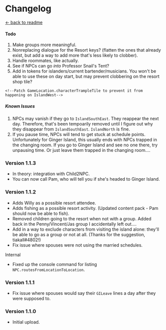 ﻿Changelog
===================

[← back to readme](../../README.md)

#### Todo

1. Make groups more meaningful.
2. Nonreplacing dialogue for the Resort keys? (flatten the ones that already exist, but add a way to add more that's less likely to clobber).
3. Handle roommates, like actually.
4. See if NPCs can go *into* Professor Snail's Tent?
5. Add in tokens for islanders/current bartender/musicians. You won't be able to use these on day start, but may prevent clobbering on the resort shop tile? <!-- does this matter when 1.6 will fix the issue for good?-->
<!-- Move this mod's scheduler earlier so I can add in CP tokens. (so OnDayStarted or before?). Sadly, this is not feasible because CustomNPCExclusions expects the island schedules to be generated *after* CP is done updating tokens, and I would need to move it *before*. Would be a compat nightmare. see: https://github.com/Esca-MMC/CustomNPCExclusions/blob/master/CustomNPCExclusions/HarmonyPatch_IslandVisit.cs -->
<!-- Finish the locations console command: https://docs.microsoft.com/en-us/windows/console/console-virtual-terminal-sequences to add bold -->
<!-- Write a function to get the villager's schedule for today, that takes into account that if a location replacement is needed, the villager's daySchedule.Value will be X_Replacement -->
<!-- More schedule debugging tools: get arbitrary schedule from X day? -->
<!-- Telephone: Lock behind a 10 heart event or something.-->
<!-- Figure out why Emily dances *in* the changing room? -->
<!-- IslandNorth and AntiSocial lines for George/Evelyn/Willy-->
<!-- ATTENTION: REMOVE THE #if DEBUG letting children go to the resort! -->
<!-- Get spouses into Island Farmhouse -->
    <!--Patch GameLocation.characterTrampleTile to prevent it from happening on IslandWest-->
<!-- GI Remainder schedules for Penny, George, Evelyn, Willy -->

##### Known Issues

1. NPCs may vanish if they go to `IslandSouthEast`. They reappear the next day. Therefore, that's been tempoarily removed until I figure out why they disappear from `IslandSouthEast`. `IslandNorth` is fine.
2. If you pause time, NPCs will tend to get stuck at schedule points. Unfortunately for Ginger Island, this usually ends with NPCs trapped in the changing room. If you go to Ginger Island and see no one there, try unpausing time. Or just leave them trapped in the changing room....

### Version 1.1.3
 
* In theory: integration with Child2NPC.
* You can now call Pam, who will tell you if she's headed to Ginger Island.

### Version 1.1.2

* Adds Willy as a possible resort attendee.
* Adds fishing as a possible resort activity. (Updated content pack - Pam should now be able to fish).
* Removed children going to the resort when not with a group. Added back in the Penny/Vincent/Jas group I accidentally left out....
* Add in a way to exclude characters from visiting the island alone: they'll be able to go as a group or not at all. (Thanks for the suggestion, tiakall#4802!)
* Fix issue where spouses were not using the married schedules.

Internal
* Fixed up the console command for listing `NPC.routesFromLocationToLocation`.

### Version 1.1.1

* Fix issue where spouses would say their `GILeave` lines a day after they were supposed to.

### Version 1.1.0

* Initial upload.